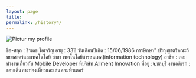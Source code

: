 ```yaml
---
layout: page
title:
permalink: /history4/
---
```

<section>
<img src="asset/Teeradach O.jpg" alt = "Pictur my profile">
<article>
   <p>
   ชื่อ-สกุล : ธีรเดช โอเจริญ
   อายุ : 33ปี 
   วันเดือนปีเกิด : 15/06/1986
การษึกษา" ปริญญาตรีคณะวิทยาศาตร์และเทคโนโลยี สาขา เทคโนโลยีสารสนเทศ(information technology)
อาชีพ : เคยทำงานเกี่ยวกับ Mobile Developer ที่บริษัท Allment Innovation
ที่อยู่ :จ.ชลบุรี
งานอดิเรก : ชอบเดินทางท่องเที่ยวและเล่นคอมพิวเตอร์
</p>
   </article>
  </section>
